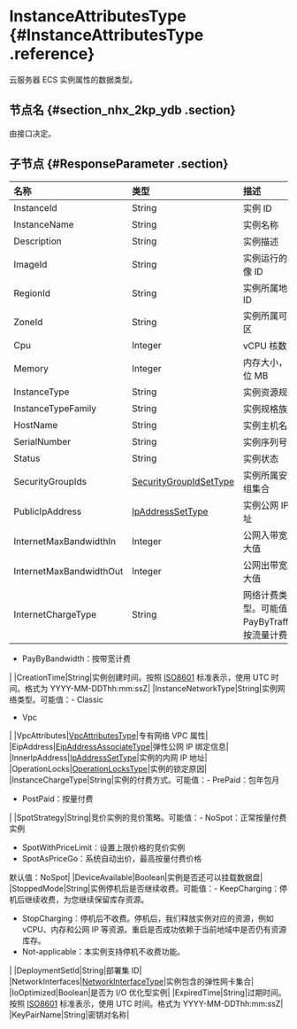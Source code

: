 # InstanceAttributesType {#InstanceAttributesType .reference}

云服务器 ECS 实例属性的数据类型。

## 节点名 {#section_nhx_2kp_ydb .section}

由接口决定。

## 子节点 {#ResponseParameter .section}

|名称|类型|描述|
|:-|:-|:-|
|InstanceId|String|实例 ID|
|InstanceName|String|实例名称|
|Description|String|实例描述|
|ImageId|String|实例运行的镜像 ID|
|RegionId|String|实例所属地域 ID|
|ZoneId|String|实例所属可用区|
|Cpu|Integer|vCPU 核数|
|Memory|Integer|内存大小，单位 MB|
|InstanceType|String|实例资源规格|
|InstanceTypeFamily|String|实例规格族|
|HostName|String|实例主机名|
|SerialNumber|String|实例序列号|
|Status|String|实例状态|
|SecurityGroupIds|[SecurityGroupIdSetType](cn.zh-CN/API参考/数据类型/SecurityGroupIdSetType.md#)|实例所属安全组集合|
|PublicIpAddress|[IpAddressSetType](cn.zh-CN/API参考/数据类型/IpAddressSetType.md#)|实例公网 IP 地址|
|InternetMaxBandwidthIn|Integer|公网入带宽最大值|
|InternetMaxBandwidthOut|Integer|公网出带宽最大值|
|InternetChargeType|String|网络计费类型。可能值：-   PayByTraffic：按流量计费
-   PayByBandwidth：按带宽计费

|
|CreationTime|String|实例创建时间。按照 [ISO8601](cn.zh-CN/API参考/附录/时间格式.md#) 标准表示，使用 UTC 时间。格式为 YYYY-MM-DDThh:mm:ssZ|
|InstanceNetworkType|String|实例网络类型。可能值：-   Classic
-   Vpc

|
|VpcAttributes|[VpcAttributesType](cn.zh-CN/API参考/数据类型/VpcAttributesType.md#)|专有网络 VPC 属性|
|EipAddress|[EipAddressAssociateType](cn.zh-CN/API参考/数据类型/EipAddressAssociateType.md#)|弹性公网 IP 绑定信息|
|InnerIpAddress|[IpAddressSetType](cn.zh-CN/API参考/数据类型/IpAddressSetType.md#)|实例的内网 IP 地址|
|OperationLocks|[OperationLocksType](cn.zh-CN/API参考/数据类型/OperationLocksType.md#)|实例的锁定原因|
|InstanceChargeType|String|实例的付费方式。可能值：-   PrePaid：包年包月
-   PostPaid：按量付费

|
|SpotStrategy|String|竞价实例的竞价策略。可能值：-   NoSpot：正常按量付费实例
-   SpotWithPriceLimit：设置上限价格的竞价实例
-   SpotAsPriceGo：系统自动出价，最高按量付费价格

默认值：NoSpot|
|DeviceAvailable|Boolean|实例是否还可以挂载数据盘|
|StoppedMode|String|实例停机后是否继续收费。可能值：-   KeepCharging：停机后继续收费，为您继续保留库存资源。
-   StopCharging：停机后不收费。停机后，我们释放实例对应的资源，例如 vCPU、内存和公网 IP 等资源。重启是否成功依赖于当前地域中是否仍有资源库存。
-   Not-applicable：本实例支持停机不收费功能。

|
|DeploymentSetId|String|部署集 ID|
|NetworkInterfaces|[NetworkInterfaceType](cn.zh-CN/API参考/数据类型/NetworkInterfaceType.md#)|实例包含的弹性网卡集合|
|IoOptimized|Boolean|是否为 I/O 优化型实例|
|ExpiredTime|String|过期时间。按照 [ISO8601](cn.zh-CN/API参考/附录/时间格式.md#) 标准表示，使用 UTC 时间。格式为 YYYY-MM-DDThh:mm:ssZ|
|KeyPairName|String|密钥对名称|

